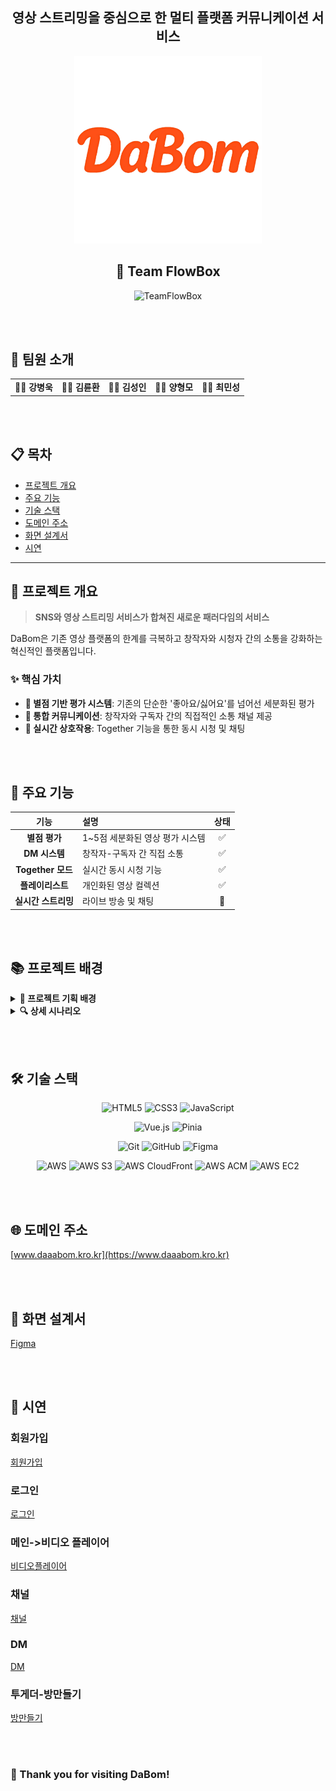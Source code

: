 <div align="center">

## 영상 스트리밍을 중심으로 한 멀티 플랫폼 커뮤니케이션 서비스
<img src="/images/dabom2.png" alt="DaBom Logo" width="300"/>


## 🌌 Team FlowBox

![TeamFlowBox](https://img.shields.io/badge/Team-FlowBox-blueviolet?style=for-the-badge&logo=data:image/svg+xml;base64,PHN2ZyB3aWR0aD0iMjQiIGhlaWdodD0iMjQiIHZpZXdCb3g9IjAgMCAyNCAyNCIgZmlsbD0ibm9uZSIgeG1sbnM9Imh0dHA6Ly93d3cudzMub3JnLzIwMDAvc3ZnIj4KPHBhdGggZD0iTTEyIDJMMTMuMDkgOC4yNkwyMCA5TDEzLjA5IDE1Ljc0TDEyIDIyTDEwLjkxIDE1Ljc0TDQgOUwxMC45MSA4LjI2TDEyIDJaIiBmaWxsPSJ3aGl0ZSIvPgo8L3N2Zz4K)

</div>

<br /><br />

## 👥 팀원 소개

<table align="center">
<tr>
<td align="center"><strong>🧑‍💻 강병욱</strong></td>
<td align="center"><strong>🧑‍💻 김륜환</strong></td>
<td align="center"><strong>🧑‍💻 김성인</strong></td>
<td align="center"><strong>🧑‍💻 양형모</strong></td>
<td align="center"><strong>🧑‍💻 최민성</strong></td>
</tr>
</table>

<br /><br />

## 📋 목차

- [프로젝트 개요](#-프로젝트-개요)
- [주요 기능](#-주요-기능)
- [기술 스택](#️-기술-스택)
- [도메인 주소](#-도메인-주소)
- [화면 설계서](#-화면-설계서)
- [시연](#-시연)
---

## 🎯 프로젝트 개요

> **SNS와 영상 스트리밍 서비스가 합쳐진 새로운 패러다임의 서비스**

DaBom은 기존 영상 플랫폼의 한계를 극복하고 창작자와 시청자 간의 소통을 강화하는 혁신적인 플랫폼입니다.

### ✨ 핵심 가치

- **🌟 별점 기반 평가 시스템**: 기존의 단순한 '좋아요/싫어요'를 넘어선 세분화된 평가
- **💬 통합 커뮤니케이션**: 창작자와 구독자 간의 직접적인 소통 채널 제공
- **🤝 실시간 상호작용**: Together 기능을 통한 동시 시청 및 채팅

<br /><br />

## 🚀 주요 기능

<div align="center">

| 기능 | 설명 | 상태 |
|:---:|:---|:---:|
| **별점 평가** | 1~5점 세분화된 영상 평가 시스템 | ✅ |
| **DM 시스템** | 창작자-구독자 간 직접 소통 | ✅ |
| **Together 모드** | 실시간 동시 시청 기능 | ✅ |
| **플레이리스트** | 개인화된 영상 컬렉션 | ✅ |
| **실시간 스트리밍** | 라이브 방송 및 채팅 | 🔄 |

</div>

<br /><br />

## 📚 프로젝트 배경

<details>
<summary><strong>📖 프로젝트 기획 배경</strong></summary>

### 🎯 문제 인식

> 기존 영상 플랫폼의 '좋아요/싫어요' 중심 평가 시스템으로는 콘텐츠에 대한 정교한 피드백을 제공하기 어렵습니다.

### 💡 해결 방안

**1️⃣ 별점 기반 평가 시스템**
- 1~5점의 세분화된 평가 시스템 도입
- '썸네일 어그로' 등의 문제 해결
- 콘텐츠 품질 향상 및 플랫폼 신뢰도 제고

**2️⃣ 통합 커뮤니케이션**
- 창작자-구독자 간 DM(쪽지) 기능
- Q&A, 피드백, 팬레터 등 다양한 활용
- 플랫폼 충성도 향상

</details>

<details>
<summary><strong>🔍 상세 시나리오</strong></summary>

### 👤 사용자 기능

#### 1️⃣ 계정 관리
- ✅ 회원가입 및 이메일 인증
- ✅ 로그인 및 프로필 관리
- ✅ 통합 검색 기능 (영상, 채널, 태그, 플레이리스트)

#### 2️⃣ 채널 관리
- ✅ 채널 정보 관리 및 구독 시스템
- ✅ 게시글 작성 및 댓글/대댓글 기능
- ✅ 구독자 통계 및 세분화 검색

#### 3️⃣ 영상 기능
- ✅ 영상 업로드 및 스트리밍
- ✅ 별점 평가 및 통계 확인
- ✅ 댓글 시스템 및 플레이리스트 관리

#### 4️⃣ 소셜 기능
- ✅ DM(쪽지) 시스템 (일일 제한 및 필터링)
- ✅ Together 기능 (실시간 동시 시청)
- ✅ 신고 시스템

</details>


<br /><br />


## 🛠️ 기술 스택

<div align="center">

![HTML5](https://img.shields.io/badge/HTML5-E34F26?style=for-the-badge&logo=html5&logoColor=white)
![CSS3](https://img.shields.io/badge/CSS3-1572B6?style=for-the-badge&logo=css3&logoColor=white)
![JavaScript](https://img.shields.io/badge/JavaScript-F7DF1E?style=for-the-badge&logo=javascript&logoColor=black)

![Vue.js](https://img.shields.io/badge/Vue.js-35495E?style=for-the-badge&logo=vue.js&logoColor=4FC08D)
![Pinia](https://img.shields.io/badge/Pinia-FFD500?style=for-the-badge&logo=pinia&logoColor=black)

![Git](https://img.shields.io/badge/Git-F05033?style=for-the-badge&logo=git&logoColor=white)
![GitHub](https://img.shields.io/badge/GitHub-121011?style=for-the-badge&logo=github&logoColor=white)
![Figma](https://img.shields.io/badge/Figma-F24E1E?style=for-the-badge&logo=figma&logoColor=white)


![AWS](https://img.shields.io/badge/AWS-232F3E?style=for-the-badge&logo=amazon-aws&logoColor=white)
![AWS S3](https://img.shields.io/badge/AWS%20S3-orange?style=for-the-badge&logo=amazonaws&logoColor=white)
![AWS CloudFront](https://img.shields.io/badge/AWS%20CloudFront-yellow?style=for-the-badge&logo=amazonaws&logoColor=white)
![AWS ACM](https://img.shields.io/badge/AWS%20ACM-blue?style=for-the-badge&logo=amazonaws&logoColor=white)
![AWS EC2](https://img.shields.io/badge/AWS%20EC2-red?style=for-the-badge&logo=amazonaws&logoColor=white)
</div>


<br /><br />


## 🌐 도메인 주소
[www.daaabom.kro.kr](https://www.daaabom.kro.kr)




<br /><br />

## 🧭 화면 설계서
[Figma](https://www.figma.com/design/XrAt6kVzyFZkyMOmxZK5aC/Dabom?node-id=0-1&t=5wFaXkDT0Tz5yplm-1)

<br /><br />

## 🎥 시연

### 회원가입
[회원가입](https://github.com/user-attachments/assets/13bf93f3-9062-4e57-9efa-9094ce1c60eb)
### 로그인
[로그인](https://github.com/user-attachments/assets/e8de0f0e-2756-48d1-b4ae-0e2748519739)
### 메인->비디오 플레이어
[비디오플레이어](https://github.com/user-attachments/assets/74082e19-f78b-471f-b45c-7e1c08d1d320)
### 채널
[채널](https://github.com/user-attachments/assets/649e786d-49ab-445e-9fa5-a2d241a5b13d)
### DM
[DM](https://github.com/user-attachments/assets/75d5198c-a322-49ac-b3df-8af50639e1c6)
### 투게더-방만들기
[방만들기](https://github.com/user-attachments/assets/d71239e7-b97f-4053-8afd-07015c7792cc)


<br /><br />


### 🎉 Thank you for visiting DaBom!
